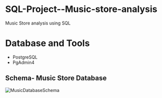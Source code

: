 # SQL-Project--Music-store-analysis
Music Store analysis using SQL


# Database and Tools
- PostgreSQL
- PgAdmin4

## Schema- Music Store Database

![MusicDatabaseSchema](https://github.com/user-attachments/assets/001a0458-9049-4b05-81e4-48fca720c161)
